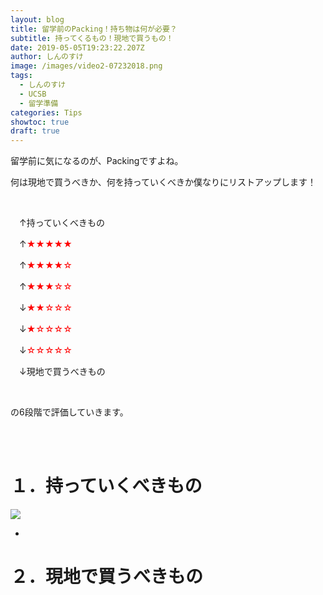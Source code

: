 ```yaml
---
layout: blog
title: 留学前のPacking！持ち物は何が必要？
subtitle: 持ってくるもの！現地で買うもの！
date: 2019-05-05T19:23:22.207Z
author: しんのすけ
image: /images/video2-07232018.png
tags:
  - しんのすけ
  - UCSB
  - 留学準備
categories: Tips
showtoc: true
draft: true
---
```

留学前に気になるのが、Packingですよね。

何は現地で買うべきか、何を持っていくべきか僕なりにリストアップします！

<br>

　↑持っていくべきもの

　↑<font color="Red">★★★★★</font>

　↑<font color="Red">★★★★☆</font>

　↑<font color="Red">★★★☆☆</font>

　↓<font color="Red">★★☆☆☆</font>

　↓<font color="Red">★☆☆☆☆</font>

　↓<font color="Red">☆☆☆☆☆</font>

　↓現地で買うべきもの

<br>

の6段階で評価していきます。

<br>

<br>

# １．持っていくべきもの

![](/images/video2-07232018.png)

* 

# ２．現地で買うべきもの
